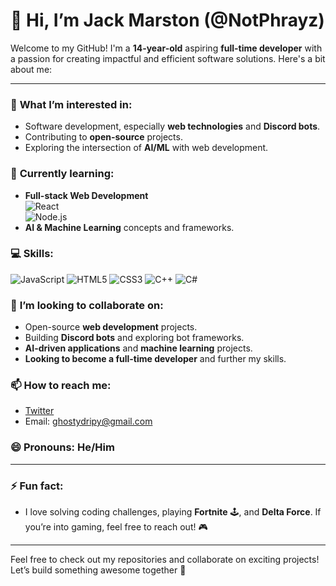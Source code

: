 # 👋 Hi, I’m Jack Marston (@NotPhrayz)

Welcome to my GitHub! I'm a **14-year-old** aspiring **full-time developer** with a passion for creating impactful and efficient software solutions. Here's a bit about me:

---

### 👀 **What I’m interested in:**
- Software development, especially **web technologies** and **Discord bots**.
- Contributing to **open-source** projects.
- Exploring the intersection of **AI/ML** with web development.

### 🌱 **Currently learning:**
- **Full-stack Web Development**  
  ![React](https://img.shields.io/badge/React-61DAFB?style=flat&logo=react&logoColor=black)  
  ![Node.js](https://img.shields.io/badge/Node.js-339933?style=flat&logo=node.js&logoColor=white)
- **AI & Machine Learning** concepts and frameworks.

### 💻 **Skills:**
![JavaScript](https://img.shields.io/badge/JavaScript-F7DF1E?style=flat&logo=javascript&logoColor=white)
![HTML5](https://img.shields.io/badge/HTML5-E34F26?style=flat&logo=html5&logoColor=white)
![CSS3](https://img.shields.io/badge/CSS3-1572B6?style=flat&logo=css3&logoColor=white)
![C++](https://img.shields.io/badge/C%2B%2B-00599C?style=flat&logo=cplusplus&logoColor=white)
![C#](https://img.shields.io/badge/C%23-239120?style=flat&logo=c-sharp&logoColor=white)

### 💬 **I’m looking to collaborate on:**
- Open-source **web development** projects.
- Building **Discord bots** and exploring bot frameworks.
- **AI-driven applications** and **machine learning** projects.
- **Looking to become a full-time developer** and further my skills.

### 📫 **How to reach me:**
- [Twitter](https://x.com/_Phrayz_)
- Email: ghostydripy@gmail.com

### 😄 **Pronouns:** He/Him

---

### ⚡ **Fun fact:**
- I love solving coding challenges, playing **Fortnite** 🕹️, and **Delta Force**. If you’re into gaming, feel free to reach out! 🎮

---

Feel free to check out my repositories and collaborate on exciting projects! Let’s build something awesome together 🚀
